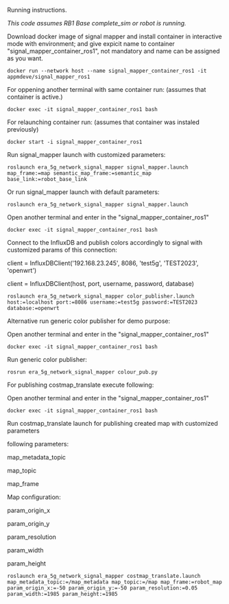 



Running instructions.

*This code assumes RB1 Base complete_sim or robot is running.*

Download docker image of signal mapper and install container in interactive mode with environment; and give expicit name to container "signal_mapper_container_ros1", not mandatory and name can be assigned as you want.
```
docker run --network host --name signal_mapper_container_ros1 -it appmdeve/signal_mapper_ros1
```

For oppening another terminal with same container run: (assumes that container is active.)
```
docker exec -it signal_mapper_container_ros1 bash
```

For relaunching container run:   (assumes that container was instaled previously)

```
docker start -i signal_mapper_container_ros1
```

Run signal_mapper launch with customized parameters:

```
roslaunch era_5g_network_signal_mapper signal_mapper.launch map_frame:=map semantic_map_frame:=semantic_map base_link:=robot_base_link
```

Or run signal_mapper launch with default parameters: 
```
roslaunch era_5g_network_signal_mapper signal_mapper.launch
```
Open another terminal and enter in the "signal_mapper_container_ros1"
```
docker exec -it signal_mapper_container_ros1 bash
```

Connect to the InfluxDB and publish colors accordingly to signal with customized params of this connection:

client = InfluxDBClient('192.168.23.245', 8086, 'test5g', 'TEST2023', 'openwrt')

client = InfluxDBClient(host, port, username, password, database)

```
roslaunch era_5g_network_signal_mapper color_publisher.launch host:=localhost port:=8086 username:=test5g password:=TEST2023 database:=openwrt
```

Alternative run generic color publisher for demo purpose:

Open another terminal and enter in the "signal_mapper_container_ros1"
```
docker exec -it signal_mapper_container_ros1 bash
```
Run generic color publisher:
```
rosrun era_5g_network_signal_mapper colour_pub.py
```

For publishing costmap_translate execute following:

Open another terminal and enter in the "signal_mapper_container_ros1"
```
docker exec -it signal_mapper_container_ros1 bash
```

Run costmap_translate launch for publishing created map with customized parameters

following parameters:


map_metadata_topic


map_topic


map_frame


Map configuration:


param_origin_x


param_origin_y


param_resolution


param_width


param_height


```
roslaunch era_5g_network_signal_mapper costmap_translate.launch map_metadata_topic:=/map_metadata map_topic:=/map map_frame:=robot_map param_origin_x:=-50 param_origin_y:=-50 param_resolution:=0.05 param_width:=1985 param_height:=1985
```

